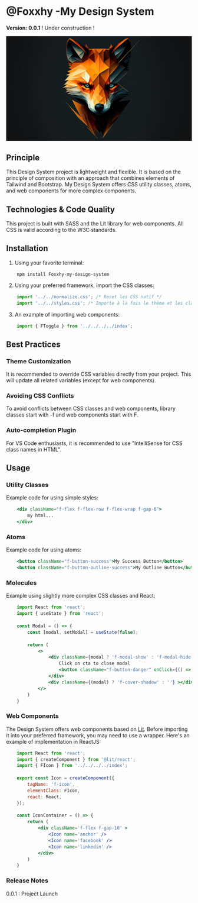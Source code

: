 #  @Foxxhy -My Design System
__Version: 0.0.1__
! Under construction !

![image](doc/background.jpg)

## Principle

This Design System project is lightweight and flexible. It is based on the principle of composition with an approach that combines elements of Tailwind and Bootstrap. My Design System offers CSS utility classes, atoms, and web components for more complex components.

## Technologies & Code Quality

This project is built with SASS and the Lit library for web components. All CSS is valid according to the W3C standards.

## Installation

1) Using your favorite terminal:

```
    npm install Foxxhy-my-design-system
```

2) Using your preferred framework, import the CSS classes:
```jsx
    import '../../normalize.css'; /* Reset les CSS natif */
    import '../../styles.css'; /* Importe à la fois le thème et les classes CSS */
```

3) An example of importing web components:
```jsx
    import { FToggle } from '../../../../index';
```

## Best Practices

### Theme Customization
It is recommended to override CSS variables directly from your project. This will update all related variables (except for web components).

### Avoiding CSS Conflicts
To avoid conflicts between CSS classes and web components, library classes start with -f and web components start with F.

### Auto-completion Plugin
For VS Code enthusiasts, it is recommended to use "IntelliSense for CSS class names in HTML".

## Usage

### Utility Classes

Example code for using simple styles:

```jsx
    <div className="f-flex f-flex-row f-flex-wrap f-gap-6">
        my html...
    </div>
```

### Atoms

Example code for using atoms:

```jsx
    <button className="f-button-success">My Success Button</button>
    <button className="f-button-outline-success">My Outline Button</button>
```

### Molecules

Example using slightly more complex CSS classes and React:

```jsx
    import React from 'react';
    import { useState } from 'react';

    const Modal = () => {
        const [modal, setModal] = useState(false);

        return (
            <>
                <div className={modal ? 'f-modal-show' : 'f-modal-hide'} >
                    Click on cta to close modal
                    <button className="f-button-danger" onClick={() => setModal(false)} >fermer</button>
                </div>
                <div className={(modal) ? 'f-cover-shadow' : ''} ></div>
            </>
        )
    }
```

### Web Components

The Design System offers web components based on [Lit](https://lit.dev/). Before importing it into your preferred framework, you may need to use a wrapper. Here's an example of implementation in ReactJS:

```jsx
    import React from 'react';
    import { createComponent } from '@lit/react';
    import { FIcon } from '../../../../index';

    export const Icon = createComponent({
        tagName: 'f-icon',
        elementClass: FIcon,
        react: React,
    });

    const IconContainer = () => {
        return (
            <div className='f-flex f-gap-10' >
                <Icon name='anchor' />
                <Icon name='facebook' />
                <Icon name='linkedin' />
            </div>
        )
    }
```

### Release Notes
0.0.1 : Project Launch
